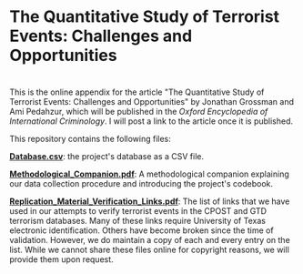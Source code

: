 # The Quantitative Study of Terrorist Events: Challenges and Opportunities

#


This is the online appendix for the article &quot;The Quantitative Study of Terrorist Events: Challenges and Opportunities&quot; by Jonathan Grossman and Ami Pedahzur, which will be published in the _Oxford Encyclopedia of International Criminology_. I will post a link to the article once it is published.

This repository contains the following files:

[**Database.csv**](https://github.com/jonathan-grossman/Terrorism-Event-Data/blob/master/Database.csv): the project&#39;s database as a CSV file.

[**Methodological\_Companion.pdf**](https://github.com/jonathan-grossman/Terrorism-Event-Data/blob/master/Methodological_Companion.pdf): A methodological companion explaining our data collection procedure and introducing the project&#39;s codebook.

[**Replication\_Material\_Verification\_Links.pdf**](https://github.com/jonathan-grossman/Terrorism-Event-Data/blob/master/Replication_Material_Verification_Links.pdf): The list of links that we have used in our attempts to verify terrorist events in the CPOST and GTD terrorism databases. Many of these links require University of Texas electronic identification. Others have become broken since the time of validation. However, we do maintain a copy of each and every entry on the list. While we cannot share these files online for copyright reasons, we will provide them upon request.
